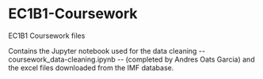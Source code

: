# EC1B1-Coursework
EC1B1 Coursework files

Contains the Jupyter notebook used for the data cleaning -- coursework_data-cleaning.ipynb --  (completed by Andres Oats Garcia) and the excel files downloaded from the IMF database.
